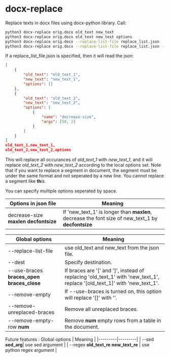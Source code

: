 # docx-replace
Replace texts in docx files using docx-python library. Call:

```bash
python3 docx-replace orig.docx old_text new_text
python3 docx-replace orig.docx old_text new_text options
python3 docx-replace orig.docx --replace-list-file replace_list.json
python3 docx-replace orig.docx --replace-list-file replace_list.json --dest dest.docx
```

If a replace_list_file.json is specified, then it will read the json:

```json
[
    {
        "old_text": "old_text_1", 
        "new_text": "new_text_1", 
        "options": []
    },
    {
        "old_text": "old_text_2", 
        "new_text": "new_text_2", 
        "options": [
            {
                "name": "decrease-size", 
                "args": [50, 2]
            }
        ]
    }
]
old_text_1,new_text_1,
old_text_2,new_text_2,options
```

This will replace all occurances of *old_text_1* with *new_text_1*, and it will
replace *old_text_2* with *new_text_2* according to the local options set.
Note that if you want to replace a segment in document, the segment must be under the same format and not seperated by a new line.
You cannot replace a segment like **th***is*.

You can specify multiple options seperated by space.

| Options in json file | Meaning |
|---------|---------|
| decrease-size **maxlen** **decfontsize** | If 'new_text_1' is longer than **maxlen**, decrease the font size of new_text_1 by **decfontsize** |

| Global options | Meaning |
|---------|---------|
| --replace-list-file | use old_text and new_text from the json file. |
| --dest | Specify destination. |
| --use-braces **braces_open** **braces_close** | If braces are '[' and ']', instead of replacing 'old_text_1' with 'new_text_1', replace '[old_text_1]' with 'new_text_1'. |
| --remove-empty | If --use-braces is turned on, this option will replace '[]' with ''. |
| --remove-unreplaced-braces | Remove all unreplaced braces. |
| --remove-empty-row **num** | Remove **num** empty rows from a table in the document. |

Future features :
 Global options | Meaning |
|---------|---------|
| --sed **sed_arg**| use sed argument |
| --regex **old_text_re** **new_text_re** | use python regex argument |


